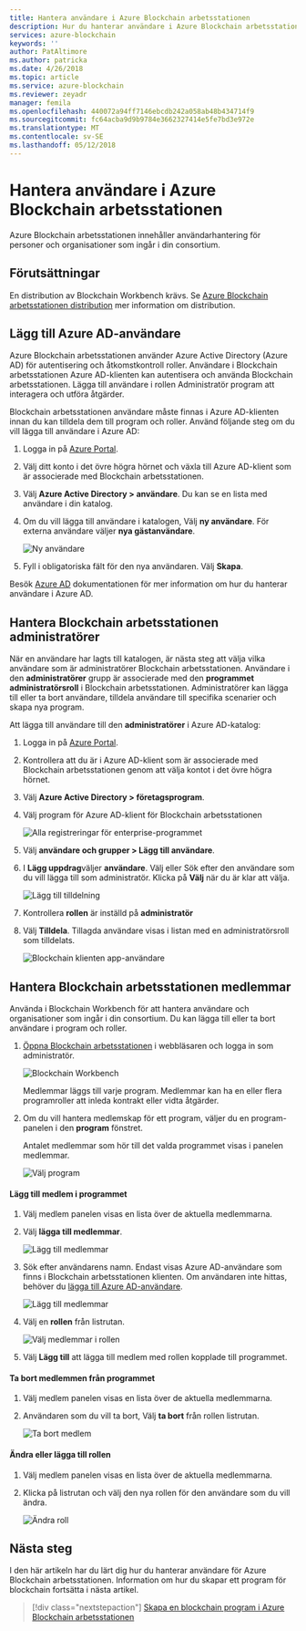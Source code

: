 ```yaml
---
title: Hantera användare i Azure Blockchain arbetsstationen
description: Hur du hanterar användare i Azure Blockchain arbetsstationen.
services: azure-blockchain
keywords: ''
author: PatAltimore
ms.author: patricka
ms.date: 4/26/2018
ms.topic: article
ms.service: azure-blockchain
ms.reviewer: zeyadr
manager: femila
ms.openlocfilehash: 440072a94ff7146ebcdb242a058ab48b434714f9
ms.sourcegitcommit: fc64acba9d9b9784e3662327414e5fe7bd3e972e
ms.translationtype: MT
ms.contentlocale: sv-SE
ms.lasthandoff: 05/12/2018
---
```

# <a name="manage-users-in-azure-blockchain-workbench"></a>Hantera användare i Azure Blockchain arbetsstationen

Azure Blockchain arbetsstationen innehåller användarhantering för personer och organisationer som ingår i din consortium.

## <a name="prerequisites"></a>Förutsättningar

En distribution av Blockchain Workbench krävs. Se [Azure Blockchain arbetsstationen distribution](blockchain-workbench-deploy.md) mer information om distribution.

## <a name="add-azure-ad-users"></a>Lägg till Azure AD-användare

Azure Blockchain arbetsstationen använder Azure Active Directory (Azure AD) för autentisering och åtkomstkontroll roller. Användare i Blockchain arbetsstationen Azure AD-klienten kan autentisera och använda Blockchain arbetsstationen. Lägga till användare i rollen Administratör program att interagera och utföra åtgärder.

Blockchain arbetsstationen användare måste finnas i Azure AD-klienten innan du kan tilldela dem till program och roller. Använd följande steg om du vill lägga till användare i Azure AD:

1.  Logga in på [Azure Portal](https://portal.azure.com).
2.  Välj ditt konto i det övre högra hörnet och växla till Azure AD-klient som är associerade med Blockchain arbetsstationen.
3.  Välj **Azure Active Directory > användare**. Du kan se en lista med användare i din katalog.
4.  Om du vill lägga till användare i katalogen, Välj **ny användare**. För externa användare väljer **nya gästanvändare**.

    ![Ny användare](media/blockchain-workbench-manage-users/add-ad-user.png)

5.  Fyll i obligatoriska fält för den nya användaren. Välj **Skapa**.

Besök [Azure AD](../active-directory/add-users-azure-active-directory.md) dokumentationen för mer information om hur du hanterar användare i Azure AD.

## <a name="manage-blockchain-workbench-administrators"></a>Hantera Blockchain arbetsstationen administratörer

När en användare har lagts till katalogen, är nästa steg att välja vilka användare som är administratörer Blockchain arbetsstationen. Användare i den **administratörer** grupp är associerade med den **programmet administratörsroll** i Blockchain arbetsstationen. Administratörer kan lägga till eller ta bort användare, tilldela användare till specifika scenarier och skapa nya program.

Att lägga till användare till den **administratörer** i Azure AD-katalog:

1.  Logga in på [Azure Portal](https://portal.azure.com).
2.  Kontrollera att du är i Azure AD-klient som är associerade med Blockchain arbetsstationen genom att välja kontot i det övre högra hörnet.
3.  Välj **Azure Active Directory > företagsprogram**.
4.  Välj program för Azure AD-klient för Blockchain arbetsstationen
    
    ![Alla registreringar för enterprise-programmet](media/blockchain-workbench-manage-users/select-blockchain-client-app.png)

5.  Välj **användare och grupper > Lägg till användare**.
6.  I **Lägg uppdrag**väljer **användare**. Välj eller Sök efter den användare som du vill lägga till som administratör. Klicka på **Välj** när du är klar att välja.

    ![Lägg till tilldelning ](media/blockchain-workbench-manage-users/add-user-assignment.png)

9.  Kontrollera **rollen** är inställd på **administratör**
10. Välj **Tilldela**. Tillagda användare visas i listan med en administratörsroll som tilldelats.

    ![Blockchain klienten app-användare](media/blockchain-workbench-manage-users/blockchain-admin-list.png)

## <a name="managing-blockchain-workbench-members"></a>Hantera Blockchain arbetsstationen medlemmar

Använda i Blockchain Workbench för att hantera användare och organisationer som ingår i din consortium. Du kan lägga till eller ta bort användare i program och roller.

1. [Öppna Blockchain arbetsstationen](blockchain-workbench-deploy.md#blockchain-workbench-web-url) i webbläsaren och logga in som administratör.

    ![Blockchain Workbench](media/blockchain-workbench-manage-users/blockchain-workbench-applications.png)

    Medlemmar läggs till varje program. Medlemmar kan ha en eller flera programroller att inleda kontrakt eller vidta åtgärder.

2. Om du vill hantera medlemskap för ett program, väljer du en program-panelen i den **program** fönstret.

    Antalet medlemmar som hör till det valda programmet visas i panelen medlemmar.

    ![Välj program](media/blockchain-workbench-manage-users/blockchain-workbench-select-application.png)


#### <a name="add-member-to-application"></a>Lägg till medlem i programmet

1. Välj medlem panelen visas en lista över de aktuella medlemmarna.
2. Välj **lägga till medlemmar**.

    ![Lägg till medlemmar](media/blockchain-workbench-manage-users/application-add-members.png)

3. Sök efter användarens namn.  Endast visas Azure AD-användare som finns i Blockchain arbetsstationen klienten. Om användaren inte hittas, behöver du [lägga till Azure AD-användare](#add-azure-ad-users).

    ![Lägg till medlemmar](media/blockchain-workbench-manage-users/find-user.png)

4. Välj en **rollen** från listrutan.

    ![Välj medlemmar i rollen](media/blockchain-workbench-manage-users/application-select-role.png)

5. Välj **Lägg till** att lägga till medlem med rollen kopplade till programmet.

#### <a name="remove-member-from-application"></a>Ta bort medlemmen från programmet

1. Välj medlem panelen visas en lista över de aktuella medlemmarna.
2. Användaren som du vill ta bort, Välj **ta bort** från rollen listrutan.

    ![Ta bort medlem](media/blockchain-workbench-manage-users/application-remove-member.png)

#### <a name="change-or-add-role"></a>Ändra eller lägga till rollen

1. Välj medlem panelen visas en lista över de aktuella medlemmarna.
2. Klicka på listrutan och välj den nya rollen för den användare som du vill ändra.

    ![Ändra roll](media/blockchain-workbench-manage-users/application-change-role.png)

## <a name="next-steps"></a>Nästa steg

I den här artikeln har du lärt dig hur du hanterar användare för Azure Blockchain arbetsstationen. Information om hur du skapar ett program för blockchain fortsätta i nästa artikel.

> [!div class="nextstepaction"]
> [Skapa en blockchain program i Azure Blockchain arbetsstationen](blockchain-workbench-create-app.md)

